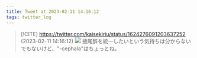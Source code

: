 ```yaml
---
title: Tweet at 2023-02-11 14:16:12
tags: twitter_log
---
```


> [!CITE] https://twitter.com/kaisekiriu/status/1624276091203637252 (2023-02-11 14:16:12)
> ![](https://twitter.com/kaisekiriu/status/1624276091203637252)
> 接尾辞を統一したいという気持ちは分からないでもないけど、"-cephala"はちょっとね。

